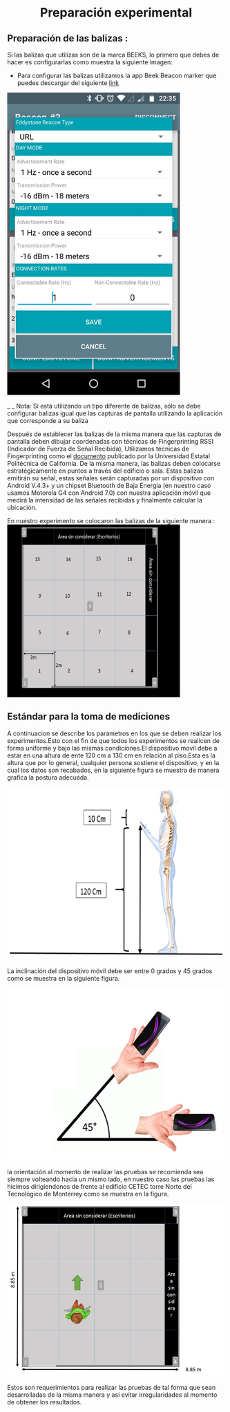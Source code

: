 <H1 align = "center">
Preparación experimental
  <a href="#">
  </a>
</H1>


## Preparación de las balizas :
Si las balizas que utilizas son de la marca BEEKS, lo primero que debes de hacer es configurarlas como muestra la siguiente imagen:
-	Para configurar las balizas utilizamos la app Beek Beacon marker que puedes descargar del siguiente [link](https://drive.google.com/open?id=0B_SXGEKN91UQUVlyWTFROGJ4S28)

<img src="https://github.com/EiderDiaz/Inteligencia-Ambiental/blob/master/img/BeeksConf.jpeg" width=400 height=700>

 _ _ Nota: Si está utilizando un tipo diferente de balizas, sólo se debe configurar balizas igual que las capturas de pantalla utilizando la aplicación que corresponde a su baliza
 
Después de establecer las balizas de la misma manera que las capturas de pantalla deben dibujar coordenadas con técnicas de Fingerprinting RSSI (Indicador de Fuerza de Señal Recibida), 
Utilizamos técnicas de Fingerprinting como el [documento](https://github.com/EiderDiaz/InteligenciaAmbiental/blob/master/Fingerprinting.pdf) publicado por la Universidad Estatal Politécnica de California. De la misma manera, las balizas deben colocarse estratégicamente en puntos a través del edificio o sala. Estas balizas emitirán su señal, estas señales serán capturadas por un dispositivo con Android V.4.3+ y un chipset Bluetooth de Baja Energía 
(en nuestro caso usamos Motorola G4 con Android 7.0) con nuestra aplicación móvil que medirá la intensidad de las señales recibidas y finalmente calcular la ubicación.



En nuestro experimento se colocaron las balizas de la siguiente manera :
<img src="https://github.com/EiderDiaz/Inteligencia-Ambiental/blob/master/img/lab16cuadros.jpg" width=400 height=400>

## Estándar para la toma de mediciones

A continuacion se describe los parametros en los que se deben realizar los experimentos.Esto con el fin de que todos los experimentos se realicen de forma uniforme y bajo las mismas condiciones.El dispositivo movil debe a estar en una altura de ente 120 cm a 130 cm en relación al piso.Esta es la altura que por lo general, cualquier persona sostiene el dispositivo, y en la cual los datos son recabados, en la siguiente figura se muestra de manera grafica la postura adecuada.


<img src="https://github.com/EiderDiaz/Inteligencia-Ambiental/blob/master/img/altura.jpg" width=500 height=400>

La inclinación del dispositivo móvil debe ser entre  0 grados y 45 grados como se muestra en la siguiente figura.

<img src="https://github.com/EiderDiaz/Inteligencia-Ambiental/blob/master/img/inclinacion.jpg" width=500 height=400>

la orientación al momento de realizar las pruebas se recomienda sea siempre volteando hacía un mismo lado, en nuestro caso las pruebas las hicimos dirigiendonos de frente al edificio CETEC torre Norte del Tecnológico de Monterrey como se muestra en la figura.

<img src="https://github.com/EiderDiaz/Inteligencia-Ambiental/blob/master/img/orientacion.jpg" width=500 height=400>

Estos son requerimientos para realizar las pruebas de tal forma que sean desarrolladas de la misma manera y así evitar irregularidades al momento de obtener los resultados.









